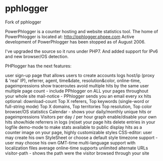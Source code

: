 # pphlogger
Fork of pphlogger

PowerPhlogger is a counter hosting and website statistics tool.
The home of PowerPhlogger is located at: http://pphlogger.phpee.com
Active development of PowerPhlogger has been stopped as of August 2006.

I've upgraded the source so it runs under PHP7.
And added support for IPv6 and new browser/OS detection.

PHPlogger has the next features:

user sign-up page that allows users to create accounts
logs host/ip (proxy & 'real' IP), referrer, agent, time&date, resolution&color, online-time, pageimpressions
show traceroutes
avoid multiple hits by the same user
multiple page count - include PPhlogger on ALL your pages throughout your whole site
mail-notice - PPhlogger sends you an email every xx hits
optional: download-count
Top X referers, Top keywords (single-word or full-string mode)
Top X domains, Top territories
Top resolution, Top color
browser/OS statistics
Calendar - shows your daily/monthly unique hits or pageimpressions
Visitors per day / per hour graph
enable/disable your own hits
show/hide referrers in logs
(re)set your page hits
delete entries in your logfile
demo-mode to make stats available to public
display hits as a counter image on your page, highly customizable styles
CSS-editor: user may create his own StyleSheet or choose a default style
timezone support - user may choose his own GMT-time
multi-language support with localization files
average online-time
supports unlimited alternate URLs
visitor-path - shows the path were the visitor browsed through your site



